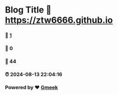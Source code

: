 # Blog Title :link: https://ztw6666.github.io 
### :page_facing_up: [1](https://ztw6666.github.io/tag.html) 
### :speech_balloon: 0 
### :hibiscus: 44 
### :alarm_clock: 2024-08-13 22:04:16 
### Powered by :heart: [Gmeek](https://github.com/Meekdai/Gmeek)
